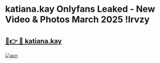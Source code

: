 # katiana.kay Onlyfans Leaked - New Video & Photos March 2025 !lrvzy

# <h2><a href="https://182745.iuczelnia.edu.pl?title=katiana.kay&ref=lrvzy">🔗👉 🔴 katiana.kay</a></h2>

[![acn](https://github.com/user-attachments/assets/0f9c940e-d8b0-45ae-aac7-cd30a18b3e1c)](https://182745.iuczelnia.edu.pl?title=katiana.kay&ref=lrvzy)

